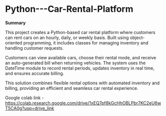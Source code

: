 # Python---Car-Rental-Platform

**Summary**

This project creates a Python-based car rental platform where customers can rent cars on an hourly, daily, or weekly basis. Built using object-oriented programming, it includes classes for managing inventory and handling customer requests.

Customers can view available cars, choose their rental mode, and receive an auto-generated bill when returning vehicles. The system uses the DateTime module to record rental periods, updates inventory in real time, and ensures accurate billing.

This solution combines flexible rental options with automated inventory and billing, providing an efficient and seamless car rental experience.

Google colab link - https://colab.research.google.com/drive/1xEQ7pf8kGcHhOBLPbr7KC2eU6wT5CA0g?usp=drive_link

